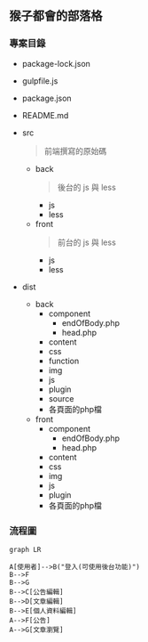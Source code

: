 ## 猴子都會的部落格

### 專案目錄
* package-lock.json

* gulpfile.js

* package.json

* README.md

* src
  > 前端撰寫的原始碼
  * back
    > 後台的 js 與 less
    * js
    * less
  * front
    > 前台的 js 與 less
    * js
    * less
    
* dist <!-- 此為整個網站的根目錄 -->  
  * back
    * component <!-- 多個頁面會用到的共同元件 (例如<header>) -->
      * endOfBody.php <!-- (前台各頁面 <body> 最下方共用的 html) -->
      * head.php      <!-- (前台各頁面中 <head> 共用的 html) -->
    * content <!-- 各頁面的內容 -->
    * css
    * function <!-- 後端的function (例如連結資料庫) -->
    * img
    * js
    * plugin <!-- 前端套件 -->
    * source <!-- 從後台上傳的檔案 -->
    * 各頁面的php檔 <!-- 此檔案僅為容器，不含該頁面body中的內容 -->
  * front
    * component <!-- 多個頁面會用到的共同元件 (例如<header>) -->
      * endOfBody.php <!-- (前台各頁面 <body> 最下方共用的 html) -->
      * head.php      <!-- (前台各頁面中 <head> 共用的 html) -->
    * content <!-- 各頁面的內容 -->
    * css
    * img
    * js
    * plugin <!-- 前端套件 -->
    * 各頁面的php檔 <!-- 此檔案僅為容器，不含該頁面body中的內容 -->

### 流程圖

  ```mermaid
  graph LR

  A[使用者]-->B("登入(可使用後台功能)")
  B-->F
  B-->G
  B-->C[公告編輯]
  B-->D[文章編輯]
  B-->E[個人資料編輯]
  A-->F[公告]
  A-->G[文章瀏覽]

  ```